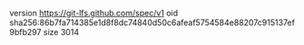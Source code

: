 version https://git-lfs.github.com/spec/v1
oid sha256:86b7fa714385e1d8f8dc74840d50c6afeaf5754584e88207c915137ef9bfb297
size 3014
